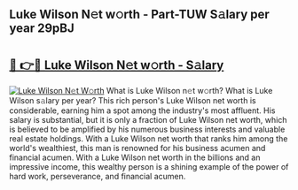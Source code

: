 ## Luke Wilson N𝚎t w𝚘rth - Part-TUW S𝚊lary per year 29pBJ

# <h2><a href="http://gc51x8.nevu.top/?p=Luke+Wilson">🔗 👉🔴 Luke Wilson N𝚎t w𝚘rth - S𝚊lary</a></h2>

[![Luke Wilson N𝚎t W𝚘rth](https://i.imgur.com/Oavwk0R.jpeg)](http://gc51x8.nevu.top/?p=Luke+Wilson)
What is Luke Wilson n𝚎t w𝚘rth? What is Luke Wilson s𝚊lary per year?
This rich person's Luke Wilson net worth is considerable, earning him a spot among the industry's most affluent. His salary is substantial, but it is only a fraction of Luke Wilson net worth, which is believed to be amplified by his numerous business interests and valuable real estate holdings. With a Luke Wilson net worth that ranks him among the world's wealthiest, this man is renowned for his business acumen and financial acumen. With a Luke Wilson net worth in the billions and an impressive income, this wealthy person is a shining example of the power of hard work, perseverance, and financial acumen.
